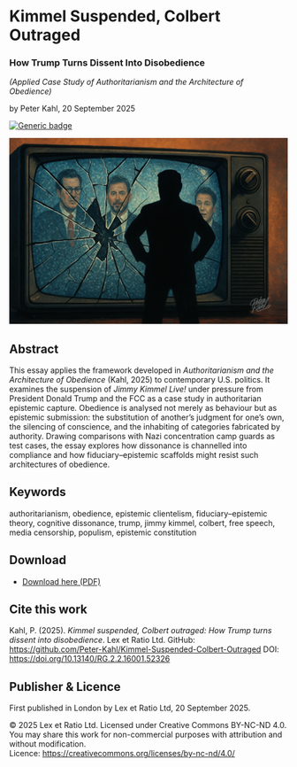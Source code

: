 # Kimmel Suspended, Colbert Outraged

### How Trump Turns Dissent Into Disobedience

_(Applied Case Study of Authoritarianism and the Architecture of Obedience)_

by Peter Kahl, 20 September 2025

[![Generic badge](https://img.shields.io/badge/DOI-10.13140%2FRG.2.2.16001.52326-blue.svg)](https://doi.org/10.13140/RG.2.2.16001.52326)

![alt text](https://github.com/Peter-Kahl/Kimmel-Suspended-Colbert-Outraged/blob/main/trump_tv.jpg?raw=true)

## Abstract

This essay applies the framework developed in _Authoritarianism and the Architecture of Obedience_ (Kahl, 2025) to contemporary U.S. politics. It examines the suspension of _Jimmy Kimmel Live!_ under pressure from President Donald Trump and the FCC as a case study in authoritarian epistemic capture. Obedience is analysed not merely as behaviour but as epistemic submission: the substitution of another’s judgment for one’s own, the silencing of conscience, and the inhabiting of categories fabricated by authority. Drawing comparisons with Nazi concentration camp guards as test cases, the essay explores how dissonance is channelled into compliance and how fiduciary–epistemic scaffolds might resist such architectures of obedience.

## Keywords

authoritarianism, obedience, epistemic clientelism, fiduciary–epistemic theory, cognitive dissonance, trump, jimmy kimmel, colbert, free speech, media censorship, populism, epistemic constitution

## Download

- [Download here (PDF)](https://raw.githubusercontent.com/Peter-Kahl/Kimmel-Suspended-Colbert-Outraged/master/Kahl_P_Kimmel_Suspended_Colbert_Outraged_2025-09-20.pdf)

## Cite this work

Kahl, P. (2025). _Kimmel suspended, Colbert outraged: How Trump turns dissent into disobedience_. Lex et Ratio Ltd. GitHub: https://github.com/Peter-Kahl/Kimmel-Suspended-Colbert-Outraged DOI: https://doi.org/10.13140/RG.2.2.16001.52326

## Publisher & Licence

First published in London by Lex et Ratio Ltd, 20 September 2025.

© 2025 Lex et Ratio Ltd. Licensed under Creative Commons BY-NC-ND 4.0.\
You may share this work for non-commercial purposes with attribution and without modification.\
Licence: https://creativecommons.org/licenses/by-nc-nd/4.0/